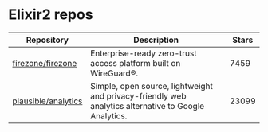 # Elixir2 repos

| Repository                                                    | Description                                                                                          | Stars |
| ------------------------------------------------------------- | ---------------------------------------------------------------------------------------------------- | ----- |
| [firezone/firezone](https://github.com/firezone/firezone)     | Enterprise-ready zero-trust access platform built on WireGuard®.                                     | 7459  |
| [plausible/analytics](https://github.com/plausible/analytics) | Simple, open source, lightweight and privacy-friendly web analytics alternative to Google Analytics. | 23099 |
